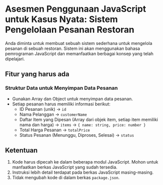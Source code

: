 # Asesmen Penggunaan JavaScript untuk Kasus Nyata: Sistem Pengelolaan Pesanan Restoran

Anda diminta untuk membuat sebuah sistem sederhana untuk mengelola pesanan di sebuah restoran.
Sistem ini akan menggunakan bahasa pemrograman JavaScript dan memanfaatkan berbagai konsep yang telah dipelajari.

## Fitur yang harus ada

### Struktur Data untuk Menyimpan Data Pesanan

- Gunakan Array dan Object untuk menyimpan data pesanan.
- Setiap pesanan harus memiliki informasi berikut:
  - ID Pesanan (unik) -> `id`
  - Nama Pelanggan -> `customerName`
  - Daftar Item yang Dipesan (Array dari objek item, setiap item memiliki nama dan harga) -> `items` -> `{ name: string, price: number }`
  - Total Harga Pesanan -> `totalPrice`
  - Status Pesanan (Menunggu, Diproses, Selesai) -> `status`

## Ketentuan

1. Kode harus dipecah ke dalam beberapa modul JavaScript. Mohon untuk manfaatkan berkas JavaScript yang sudah tersedia.
2. Instruksi lebih detail terdapat pada berkas JavaScript masing-masing.
3. Tidak mengubah kode di dalam berkas `package.json`.
